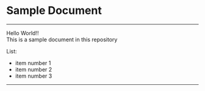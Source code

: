 # Sample Document 

--- 

Hello World!!  
This is a sample document in this repository  

List: 

* item number 1
* item number 2
* item number 3

--- 